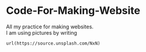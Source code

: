 # Code-For-Making-Website
All my practice for making websites.\
I am using pictures by writing
```
url(https://source.unsplash.com/NxN)
```
